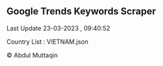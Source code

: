 

## Google Trends Keywords Scraper 
 
Last Update 23-03-2023 , 09:40:52

Country List :
VIETNAM.json



© Abdul Muttaqin 
